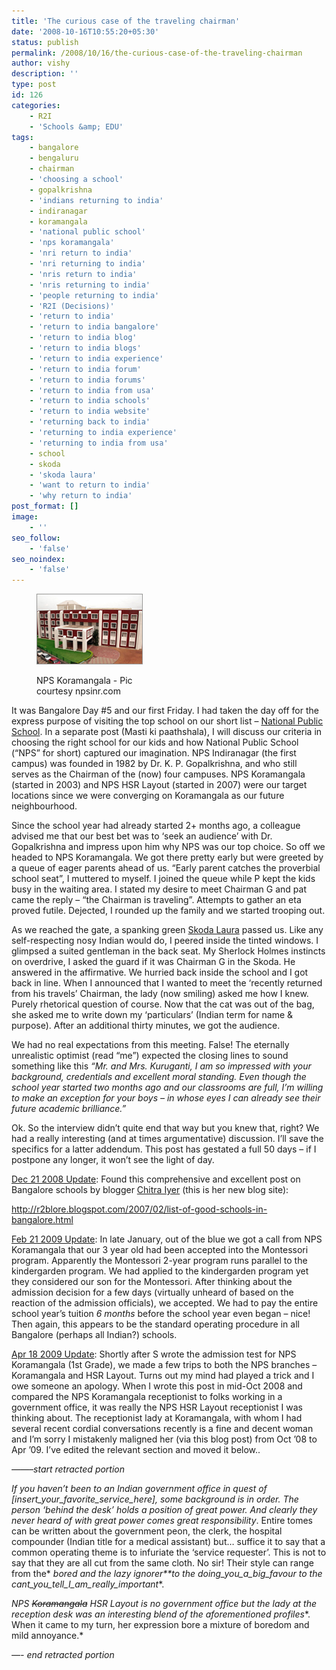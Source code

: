 ```yaml
---
title: 'The curious case of the traveling chairman'
date: '2008-10-16T10:55:20+05:30'
status: publish
permalink: /2008/10/16/the-curious-case-of-the-traveling-chairman
author: vishy
description: ''
type: post
id: 126
categories: 
    - R2I
    - 'Schools &amp; EDU'
tags:
    - bangalore
    - bengaluru
    - chairman
    - 'choosing a school'
    - gopalkrishna
    - 'indians returning to india'
    - indiranagar
    - koramangala
    - 'national public school'
    - 'nps koramangala'
    - 'nri return to india'
    - 'nri returning to india'
    - 'nris return to india'
    - 'nris returning to india'
    - 'people returning to india'
    - 'R2I (Decisions)'
    - 'return to india'
    - 'return to india bangalore'
    - 'return to india blog'
    - 'return to india blogs'
    - 'return to india experience'
    - 'return to india forum'
    - 'return to india forums'
    - 'return to india from usa'
    - 'return to india schools'
    - 'return to india website'
    - 'returning back to india'
    - 'returning to india experience'
    - 'returning to india from usa'
    - school
    - skoda
    - 'skoda laura'
    - 'want to return to india'
    - 'why return to india'
post_format: []
image:
    - ''
seo_follow:
    - 'false'
seo_noindex:
    - 'false'
---
```

<figure aria-describedby="caption-attachment-1487" class="wp-caption alignleft" id="attachment_1487" style="width: 170px">

[![](../../../../uploads/2008/10/npskoramangala.jpg "npskoramangala")](http://www.ulaar.com/wp-content/uploads/2008/10/npskoramangala.jpg)<figcaption class="wp-caption-text" id="caption-attachment-1487">NPS Koramangala - Pic courtesy npsinr.com</figcaption></figure>

It was Bangalore Day #5 and our first Friday. I had taken the day off for the express purpose of visiting the top school on our short list – [National Public School](http://www.npsinr.com/). In a separate post (Masti ki paathshala), I will discuss our criteria in choosing the right school for our kids and how National Public School (“NPS” for short) captured our imagination. NPS Indiranagar (the first campus) was founded in 1982 by Dr. K. P. Gopalkrishna, and who still serves as the Chairman of the (now) four campuses. NPS Koramangala (started in 2003) and NPS HSR Layout (started in 2007) were our target locations since we were converging on Koramangala as our future neighbourhood.

Since the school year had already started 2+ months ago, a colleague advised me that our best bet was to ‘seek an audience’ with Dr. Gopalkrishna and impress upon him why NPS was our top choice. So off we headed to NPS Koramangala. We got there pretty early but were greeted by a queue of eager parents ahead of us. “Early parent catches the proverbial school seat”, I muttered to myself. I joined the queue while P kept the kids busy in the waiting area. I stated my desire to meet Chairman G and pat came the reply – “the Chairman is traveling”. Attempts to gather an eta proved futile. Dejected, I rounded up the family and we started trooping out.

As we reached the gate, a spanking green [Skoda Laura](http://www.skoda-auto.co.in/LauraExteriors.html) passed us. Like any self-respecting nosy Indian would do, I peered inside the tinted windows. I glimpsed a suited gentleman in the back seat. My Sherlock Holmes instincts on overdrive, I asked the guard if it was Chairman G in the Skoda. He answered in the affirmative. We hurried back inside the school and I got back in line. When I announced that I wanted to meet the ‘recently returned from his travels’ Chairman, the lady (now smiling) asked me how I knew. Purely rhetorical question of course. Now that the cat was out of the bag, she asked me to write down my ‘particulars’ (Indian term for name &amp; purpose). After an additional thirty minutes, we got the audience.

We had no real expectations from this meeting. False! The eternally unrealistic optimist (read “me”) expected the closing lines to sound something like this *“Mr. and Mrs. Kuruganti, I am so impressed with your background, credentials and excellent moral standing. Even though the school year started two months ago and our classrooms are full, I’m willing to make an exception for your boys – in whose eyes I can already see their future academic brilliance.”*

Ok. So the interview didn’t quite end that way but you knew that, right? We had a really interesting (and at times argumentative) discussion. I’ll save the specifics for a latter addendum. This post has gestated a full 50 days – if I postpone any longer, it won’t see the light of day.

<span style="text-decoration: underline;">Dec 21 2008 Update</span>: Found this comprehensive and excellent post on Bangalore schools by blogger [Chitra Iyer](http://chitra-aiyer.com/) (this is her new blog site):

http://r2blore.blogspot.com/2007/02/list-of-good-schools-in-bangalore.html

<span style="text-decoration: underline;">Feb 21 2009 Update</span>: In late January, out of the blue we got a call from NPS Koramangala that our 3 year old had been accepted into the Montessori program. Apparently the Montessori 2-year program runs parallel to the kindergarden program. We had applied to the kindergarden program yet they considered our son for the Montessori. After thinking about the admission decision for a few days (virtually unheard of based on the reaction of the admission officials), we accepted. We had to pay the entire school year’s tuition *6 months* before the school year even began – nice! Then again, this appears to be the standard operating procedure in all Bangalore (perhaps all Indian?) schools.

<span style="text-decoration: underline;">Apr 18 2009 Update</span>: Shortly after S wrote the admission test for NPS Koramangala (1st Grade), we made a few trips to both the NPS branches – Koramangala and HSR Layout. Turns out my mind had played a trick and I owe someone an apology. When I wrote this post in mid-Oct 2008 and compared the NPS Koramangala receptionist to folks working in a government office, it was really the NPS HSR Layout receptionist I was thinking about. The receptionist lady at Koramangala, with whom I had several recent cordial conversations recently is a fine and decent woman and I’m sorry I mistakenly maligned her (via this blog post) from Oct ’08 to Apr ’09. I’ve edited the relevant section and moved it below..

*——–start retracted portion*

*<span style="font-style: normal;">*If you haven’t been to an Indian government office in quest of \[insert\_your\_favorite\_service\_here\], some background is in order. The person ‘behind the desk’ holds a position of great power. And clearly they never heard of* *with great power comes great responsibility**. Entire tomes can be written about the government peon, the clerk, the hospital compounder (Indian title for a medical assistant) but… suffice it to say that a common operating theme is to infuriate the ‘service requester’. This is not to say that they are all cut from the same cloth. No sir! Their style can range from the* *bored* *and the* *lazy ignorer**to the* *doing\_you\_a\_big\_favour* *to the* *cant\_you\_tell\_I\_am\_really\_important**.*</span>*

*NPS* <span style="text-decoration: line-through;">*Koramangala*</span> *HSR Layout is no government office but the lady at the reception desk was an interesting blend of the aforementioned profiles**. When it came to my turn, her expression bore a mixture of boredom and mild annoyance.*

*—- end retracted portion*